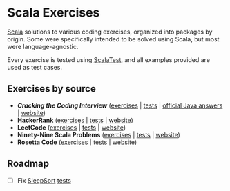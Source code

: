# Scala Exercises

[Scala](https://github.com/scala/scala) solutions to various coding exercises, organized into packages by origin. Some were specifically intended to be solved using Scala, but most were language-agnostic.

Every exercise is tested using [ScalaTest](https://github.com/scalatest/scalatest), and all examples provided are used as test cases.

## Exercises by source

* **_Cracking the Coding Interview_** ([exercises](src/main/scala/com/martinbrosenberg/exercises/ctci) | [tests](src/test/scala/com/martinbrosenberg/exercises/ctci) | [official Java answers](https://github.com/careercup/CtCI-6th-Edition/tree/master/Java) | [website](http://www.crackingthecodinginterview.com/))
* **HackerRank** ([exercises](src/main/scala/com/martinbrosenberg/exercises/hackerrank) | [tests](src/test/scala/com/martinbrosenberg/exercises/hackerrank) | [website](https://www.hackerrank.com/))
* **LeetCode** ([exercises](src/main/scala/com/martinbrosenberg/exercises/leetcode) | [tests](src/test/scala/com/martinbrosenberg/exercises/leetcode) | [website](https://leetcode.com/))
* **Ninety-Nine Scala Problems** ([exercises](src/main/scala/com/martinbrosenberg/exercises/scalaproblems) | [tests](src/test/scala/com/martinbrosenberg/exercises/scalaproblems) | [website](http://aperiodic.net/phil/scala/s-99/))
* **Rosetta Code** ([exercises](src/main/scala/com/martinbrosenberg/exercises/rosettacode) | [tests](src/test/scala/com/martinbrosenberg/exercises/rosettacode) | [website](http://rosettacode.org/))

## Roadmap

* [ ] Fix [SleepSort](src/main/scala/com/martinbrosenberg/exercises/rosettacode/SleepSort.scala) [tests](src/test/scala/com/martinbrosenberg/exercises/rosettacode/SleepSort_Spec.scala)
